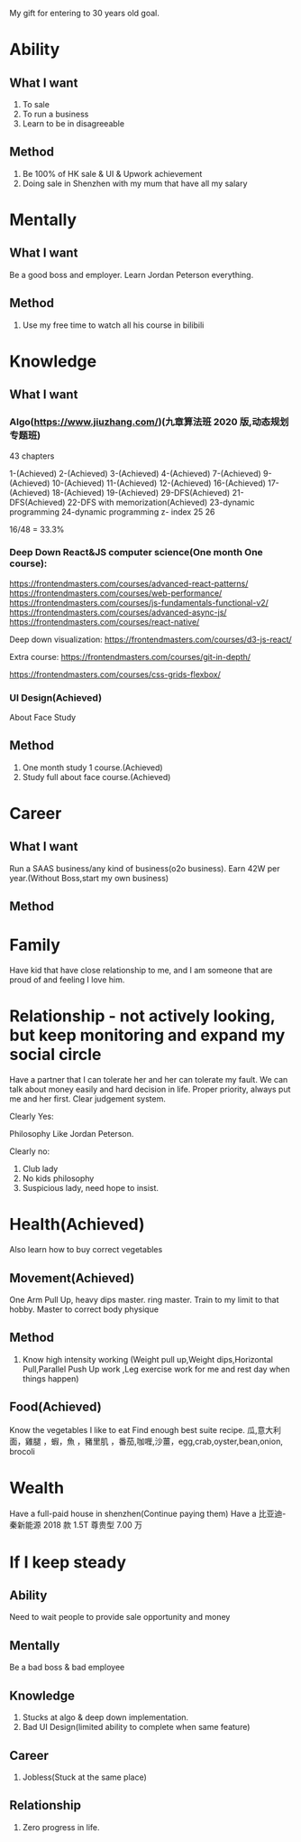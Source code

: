 My gift for entering to 30 years old goal.

# Ability

## What I want

1. To sale
2. To run a business
3. Learn to be in disagreeable

## Method

1. Be 100% of HK sale & UI & Upwork achievement
2. Doing sale in Shenzhen with my mum that have all my salary

# Mentally

## What I want

Be a good boss and employer.
Learn Jordan Peterson everything.

## Method

1. Use my free time to watch all his course in bilibili

# Knowledge

## What I want

### Algo(https://www.jiuzhang.com/)(九章算法班 2020 版,动态规划专题班)

43 chapters

1-(Achieved)
2-(Achieved)
3-(Achieved)
4-(Achieved)
7-(Achieved)
9-(Achieved)
10-(Achieved)
11-(Achieved)
12-(Achieved)
16-(Achieved)
17-(Achieved)
18-(Achieved)
19-(Achieved)
29-DFS(Achieved)
21-DFS(Achieved)
22-DFS with memorization(Achieved)
23-dynamic programming
24-dynamic programming z- index
25
26

16/48 = 33.3%

### Deep Down React&JS computer science(One month One course):

https://frontendmasters.com/courses/advanced-react-patterns/
https://frontendmasters.com/courses/web-performance/
https://frontendmasters.com/courses/js-fundamentals-functional-v2/
https://frontendmasters.com/courses/advanced-async-js/
https://frontendmasters.com/courses/react-native/

Deep down visualization:
https://frontendmasters.com/courses/d3-js-react/

Extra course:
https://frontendmasters.com/courses/git-in-depth/

https://frontendmasters.com/courses/css-grids-flexbox/

### UI Design(Achieved)

About Face Study

## Method

1. One month study 1 course.(Achieved)
2. Study full about face course.(Achieved)

# Career

## What I want

Run a SAAS business/any kind of business(o2o business). Earn 42W per year.(Without Boss,start my own business)

## Method

# Family

Have kid that have close relationship to me, and I am someone that are proud of and feeling I love him.

# Relationship - not actively looking, but keep monitoring and expand my social circle

Have a partner that I can tolerate her and her can tolerate my fault. We can talk about money easily and hard decision in life.
Proper priority, always put me and her first.
Clear judgement system.

Clearly Yes:

Philosophy
Like Jordan Peterson.

Clearly no:

1. Club lady
2. No kids philosophy
3. Suspicious lady, need hope to insist.

# Health(Achieved)

Also learn how to buy correct vegetables

## Movement(Achieved)

One Arm Pull Up, heavy dips master. ring master. Train to my limit to that hobby.
Master to correct body physique

## Method

1. Know high intensity working (Weight pull up,Weight dips,Horizontal Pull,Parallel Push Up work ,Leg exercise work for me and rest day when things happen)

## Food(Achieved)

Know the vegetables I like to eat
Find enough best suite recipe.
瓜,意大利面，雞腿 ，蝦，魚 ，豬里肌 ，番茄,咖喱,沙薑，egg,crab,oyster,bean,onion, brocoli

# Wealth

Have a full-paid house in shenzhen(Continue paying them)
Have a 比亚迪-秦新能源 2018 款 1.5T 尊贵型 7.00 万

# If I keep steady

## Ability

Need to wait people to provide sale opportunity and money

## Mentally

Be a bad boss & bad employee

## Knowledge

1. Stucks at algo & deep down implementation.
2. Bad UI Design(limited ability to complete when same feature)

## Career

1. Jobless(Stuck at the same place)

## Relationship

1. Zero progress in life.
